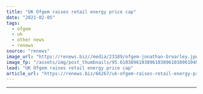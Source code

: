 ```yaml
---
title: "UK Ofgem raises retail energy price cap"
date: "2021-02-05"
tags: 
  - ofgem
  - uk
  - other news
  - renews
source: "renews"
image_url: "https://renews.biz//media/23189/ofgem-jonathan-brearley.jpg?mode=crop&width=770&heightratio=0.6103896103896103896103896104&slimmage=true"
image_fp: "/assets/img/post_thumbnails/95.6103896103896103896103896104&slimmage=true"
lead: "UK Ofgem raises retail energy price cap"
article_url: "https://renews.biz/66267/uk-ofgem-raises-retail-energy-price-cap/"
---
```


---
